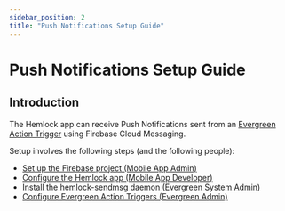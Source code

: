 ```yaml
---
sidebar_position: 2
title: "Push Notifications Setup Guide"
---
```


# Push Notifications Setup Guide

## Introduction

The Hemlock app can receive Push Notifications sent from an [Evergreen Action Trigger](https://docs.evergreen-ils.org/docs/latest/admin/actiontriggers.html) using Firebase Cloud Messaging.

Setup involves the following steps (and the following people):
* [Set up the Firebase project (Mobile App Admin)](setup-firebase-project.md)
* [Configure the Hemlock app (Mobile App Developer)](configure-hemlock-app.md)
* [Install the hemlock-sendmsg daemon (Evergreen System Admin)](install-sendmsg-daemon.md)
* [Configure Evergreen Action Triggers (Evergreen Admin)](configure-evergreen.md)
